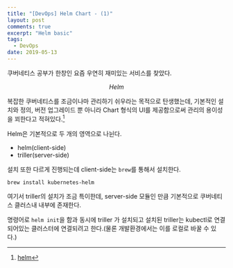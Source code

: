 ```yaml
---
title: "[DevOps] Helm Chart - (1)"
layout: post
comments: true
excerpt: "Helm basic"
tags:
  - DevOps
date: 2019-05-13
---
```


쿠버네티스 공부가 한창인 요즘 우연히 재미있는 서비스를 찾았다.

$$Helm$$

복잡한 쿠버네티스를 조금이나마 관리하기 쉬우라는 목적으로 탄생했는데, 기본적인 설치와 정의, 버전 업그레이드 뿐 아니라 Chart 형식의 UI를 제공함으로써 관리의 용이성을 꾀한다고 적혀있다.[^footnote1]

Helm은 기본적으로 두 개의 영역으로 나뉜다.

- helm(client-side)
- triller(server-side)

설치 또한 다르게 진행되는데 client-side는 `brew`를 통해서 설치한다.

```
brew install kubernetes-helm
```

여기서 triller의 설치가 조금 특이한데, server-side 모듈인 만큼 기본적으로 쿠버네티스 클러스내 내부에 존재한다.

명령어로 `helm init`을 함과 동시에 triller 가 설치되고 설치된 triller는 kubectl로 연결되어있는 클러스터에 연결되려고 한다.(물론 개발환경에서는 이를 로컬로 바꿀 수 있다.)

[^footnote1]: [helm](https://helm.sh/)
